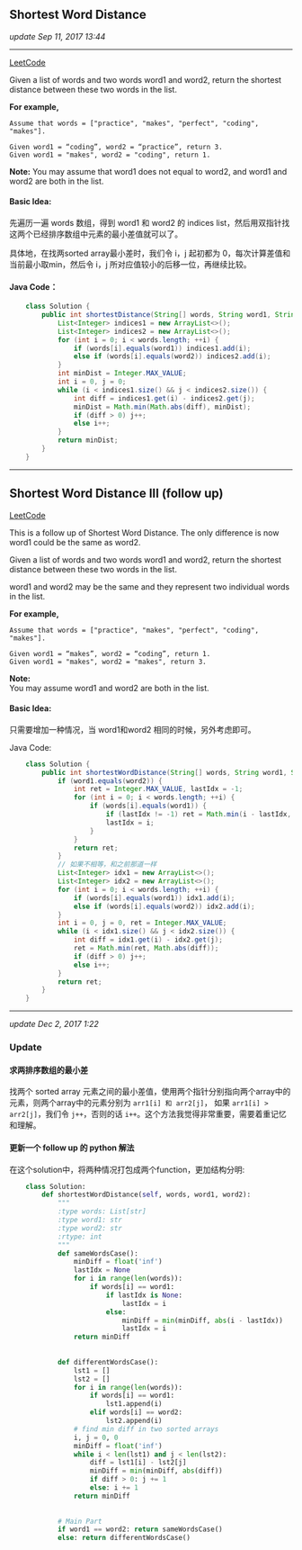 ## Shortest Word Distance
_update Sep 11, 2017  13:44_

---
[LeetCode](https://leetcode.com/problems/shortest-word-distance/description/)

Given a list of words and two words word1 and word2, return the shortest distance between these two words in the list.

**For example,**

    Assume that words = ["practice", "makes", "perfect", "coding", "makes"].
    
    Given word1 = “coding”, word2 = “practice”, return 3.
    Given word1 = "makes", word2 = "coding", return 1.

**Note:**
You may assume that word1 does not equal to word2, and word1 and word2 are both in the list.

#### Basic Idea:
先遍历一遍 words 数组，得到 word1 和 word2 的 indices list，然后用双指针找这两个已经排序数组中元素的最小差值就可以了。

具体地，在找两sorted array最小差时，我们令 i，j 起初都为 0，每次计算差值和当前最小取min，然后令 i，j 所对应值较小的后移一位，再继续比较。

#### Java Code：
```java
    class Solution {
        public int shortestDistance(String[] words, String word1, String word2) {
            List<Integer> indices1 = new ArrayList<>();
            List<Integer> indices2 = new ArrayList<>();
            for (int i = 0; i < words.length; ++i) {
                if (words[i].equals(word1)) indices1.add(i);
                else if (words[i].equals(word2)) indices2.add(i);
            }
            int minDist = Integer.MAX_VALUE;
            int i = 0, j = 0;
            while (i < indices1.size() && j < indices2.size()) {
                int diff = indices1.get(i) - indices2.get(j);
                minDist = Math.min(Math.abs(diff), minDist);
                if (diff > 0) j++;
                else i++;
            }
            return minDist;
        }
    }
```

---
## Shortest Word Distance III (follow up)
[LeetCode](https://leetcode.com/problems/shortest-word-distance-iii/description/)

This is a follow up of Shortest Word Distance. The only difference is now word1 could be the same as word2.

Given a list of words and two words word1 and word2, return the shortest distance between these two words in the list.

word1 and word2 may be the same and they represent two individual words in the list.

**For example,**

    Assume that words = ["practice", "makes", "perfect", "coding", "makes"].
    
    Given word1 = “makes”, word2 = “coding”, return 1.
    Given word1 = "makes", word2 = "makes", return 3.

**Note:**  
You may assume word1 and word2 are both in the list.

#### Basic Idea:
只需要增加一种情况，当 word1和word2 相同的时候，另外考虑即可。

Java Code:
```java
    class Solution {
        public int shortestWordDistance(String[] words, String word1, String word2) {
            if (word1.equals(word2)) {
                int ret = Integer.MAX_VALUE, lastIdx = -1;
                for (int i = 0; i < words.length; ++i) {
                    if (words[i].equals(word1)) {
                        if (lastIdx != -1) ret = Math.min(i - lastIdx, ret);
                        lastIdx = i;
                    }
                }
                return ret;
            }
            // 如果不相等，和之前那道一样    
            List<Integer> idx1 = new ArrayList<>();
            List<Integer> idx2 = new ArrayList<>();
            for (int i = 0; i < words.length; ++i) {
                if (words[i].equals(word1)) idx1.add(i);
                else if (words[i].equals(word2)) idx2.add(i);
            }
            int i = 0, j = 0, ret = Integer.MAX_VALUE;
            while (i < idx1.size() && j < idx2.size()) {
                int diff = idx1.get(i) - idx2.get(j);
                ret = Math.min(ret, Math.abs(diff));
                if (diff > 0) j++;
                else i++;
            }
            return ret;
        }
    }
```
---
_update Dec 2, 2017  1:22_

### Update
#### 求两排序数组的最小差
找两个 sorted array 元素之间的最小差值，使用两个指针分别指向两个array中的元素，则两个array中的元素分别为 `arr1[i] 和 arr2[j]`， 如果 `arr1[i] > arr2[j]`，我们令 `j++`，否则的话 `i++`。这个方法我觉得非常重要，需要着重记忆和理解。

#### 更新一个 follow up 的 python 解法
在这个solution中，将两种情况打包成两个function，更加结构分明:
```python
    class Solution:
        def shortestWordDistance(self, words, word1, word2):
            """
            :type words: List[str]
            :type word1: str
            :type word2: str
            :rtype: int
            """
            def sameWordsCase():
                minDiff = float('inf')
                lastIdx = None
                for i in range(len(words)):
                    if words[i] == word1:
                        if lastIdx is None:
                            lastIdx = i
                        else:
                            minDiff = min(minDiff, abs(i - lastIdx))
                            lastIdx = i
                return minDiff
            
            
            def differentWordsCase():
                lst1 = []
                lst2 = []
                for i in range(len(words)):
                    if words[i] == word1:
                        lst1.append(i)
                    elif words[i] == word2:
                        lst2.append(i)
                # find min diff in two sorted arrays
                i, j = 0, 0
                minDiff = float('inf')
                while i < len(lst1) and j < len(lst2):
                    diff = lst1[i] - lst2[j]
                    minDiff = min(minDiff, abs(diff))
                    if diff > 0: j += 1
                    else: i += 1
                return minDiff
            
            
            # Main Part
            if word1 == word2: return sameWordsCase()
            else: return differentWordsCase()
```


















